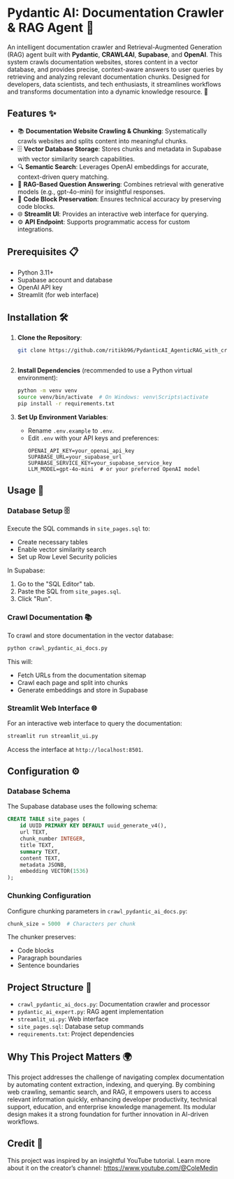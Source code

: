 # Pydantic AI: Documentation Crawler & RAG Agent 🌟

An intelligent documentation crawler and Retrieval-Augmented Generation (RAG) agent built with **Pydantic**, **CRAWL4AI**, **Supabase**, and **OpenAI**. This system crawls documentation websites, stores content in a vector database, and provides precise, context-aware answers to user queries by retrieving and analyzing relevant documentation chunks. Designed for developers, data scientists, and tech enthusiasts, it streamlines workflows and transforms documentation into a dynamic knowledge resource. 🚀

## Features ✨

- 📚 **Documentation Website Crawling & Chunking**: Systematically crawls websites and splits content into meaningful chunks.
- 🗄️ **Vector Database Storage**: Stores chunks and metadata in Supabase with vector similarity search capabilities.
- 🔍 **Semantic Search**: Leverages OpenAI embeddings for accurate, context-driven query matching.
- 💬 **RAG-Based Question Answering**: Combines retrieval with generative models (e.g., gpt-4o-mini) for insightful responses.
- 💾 **Code Block Preservation**: Ensures technical accuracy by preserving code blocks.
- 🌐 **Streamlit UI**: Provides an interactive web interface for querying.
- ⚙️ **API Endpoint**: Supports programmatic access for custom integrations.

## Prerequisites 📋

- Python 3.11+
- Supabase account and database
- OpenAI API key
- Streamlit (for web interface)

## Installation 🛠️

1. **Clone the Repository**:
   ```bash
   git clone https://github.com/ritikb96/PydanticAI_AgenticRAG_with_crawl4AI
  
   ```

2. **Install Dependencies** (recommended to use a Python virtual environment):
   ```bash
   python -m venv venv
   source venv/bin/activate  # On Windows: venv\Scripts\activate
   pip install -r requirements.txt
   ```

3. **Set Up Environment Variables**:
   - Rename `.env.example` to `.env`.
   - Edit `.env` with your API keys and preferences:
     ```plaintext
     OPENAI_API_KEY=your_openai_api_key
     SUPABASE_URL=your_supabase_url
     SUPABASE_SERVICE_KEY=your_supabase_service_key
     LLM_MODEL=gpt-4o-mini  # or your preferred OpenAI model
     ```

## Usage 🚀

### Database Setup 🗄️

Execute the SQL commands in `site_pages.sql` to:
- Create necessary tables
- Enable vector similarity search
- Set up Row Level Security policies

In Supabase:
1. Go to the "SQL Editor" tab.
2. Paste the SQL from `site_pages.sql`.
3. Click "Run".

### Crawl Documentation 📚

To crawl and store documentation in the vector database:
```bash
python crawl_pydantic_ai_docs.py
```

This will:
- Fetch URLs from the documentation sitemap
- Crawl each page and split into chunks
- Generate embeddings and store in Supabase

### Streamlit Web Interface 🌐

For an interactive web interface to query the documentation:
```bash
streamlit run streamlit_ui.py
```

Access the interface at `http://localhost:8501`.

## Configuration ⚙️

### Database Schema

The Supabase database uses the following schema:
```sql
CREATE TABLE site_pages (
    id UUID PRIMARY KEY DEFAULT uuid_generate_v4(),
    url TEXT,
    chunk_number INTEGER,
    title TEXT,
    summary TEXT,
    content TEXT,
    metadata JSONB,
    embedding VECTOR(1536)
);
```

### Chunking Configuration

Configure chunking parameters in `crawl_pydantic_ai_docs.py`:
```python
chunk_size = 5000  # Characters per chunk
```

The chunker preserves:
- Code blocks
- Paragraph boundaries
- Sentence boundaries

## Project Structure 📂

- `crawl_pydantic_ai_docs.py`: Documentation crawler and processor
- `pydantic_ai_expert.py`: RAG agent implementation
- `streamlit_ui.py`: Web interface
- `site_pages.sql`: Database setup commands
- `requirements.txt`: Project dependencies

## Why This Project Matters 🌍

This project addresses the challenge of navigating complex documentation by automating content extraction, indexing, and querying. By combining web crawling, semantic search, and RAG, it empowers users to access relevant information quickly, enhancing developer productivity, technical support, education, and enterprise knowledge management. Its modular design makes it a strong foundation for further innovation in AI-driven workflows.

## Credit 🙌

This project was inspired by an insightful YouTube tutorial. Learn more about it on the creator’s channel: https://www.youtube.com/@ColeMedin



